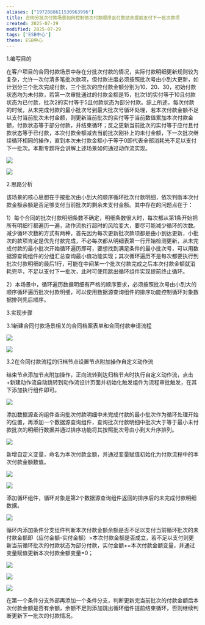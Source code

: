 ```yaml
---
aliases: ["1972888611530963996"]
title: 合同分批次付款场景如何控制依次付款顺序且付款结余提前支付下一批次款项
created: 2025-07-29
modified: 2025-07-29
tags: ['ESB中心']
theme: ESB中心
---
```


1.编写目的

在客户项目的合同付款场景中存在分批次付款的情况，实际付款明细更新规则较为复杂，允许一次付清多笔批次款项，但付款进度必须按照批次号由小到大更新，如计划分三个批次完成付款，三个批次的应付款金额分别为10、20、30，初始付款状态均为未付款，若第一次审批通过的付款金额是15，批次1的实付等于10且付款状态为已付款，批次2的实付等于5且付款状态为部分付款。综上所述，每次付款的时候，从未完成付款的最小批次号到最大批次号循环处理，若本次付款金额不足以支付当前批次未付金额，则更新当前批次的实付等于当前数值累加本次付款金额，付款状态等于部分付款，并结束循环；反之更新当前批次的实付等于应付且付款状态等于已付款，本次付款金额减去当前批次刚补上的未付金额，下一次批次继续循环相同的操作，直到本次未付款金额小于等于0即代表全部消耗光不足以支付下一批次。本期专题将会讲解上述场景如何通过动作流实现。

![](https://myhelpdoc.oss-cn-heyuan.aliyuncs.com/mdimages/39ec3af9a3645512b05e7b70e4a5b97d.jpg)

![](https://myhelpdoc.oss-cn-heyuan.aliyuncs.com/mdimages/a6fb599d8b13c430fff6704e1e7e5da3.jpg)

2.思路分析

该场景的核心思想在于按批次由小到大的顺序循环批次付款明细，依次判断本次付款金额余额是否足够支付当前批次的剩余未支付金额。其中存在的问题点在于：

1）每个合同的批次付款明细条数不确定，明细条数很大时，每次都从第1条开始把所有明细行都遍历一遍，动作流执行超时的风险变大，要尽可能减少循环的次数。减少循环次数的方式有两种，首先因为每次更新批次款项都是由小到达更新，小批次的款项肯定是优先付款完成，不必每次都从明细表第一行开始检测更新，从未完成付款的最小批次开始循环遍历即可，要想找到满足条件的最小批次号，可以用数据源查询组件的分组汇总查询最小值功能实现；其次循环遍历不是每次都要执行到批次付款明细的最后1行，可能在中间某一个批次付款完成之后本次付款金额就消耗完毕，不足以支付下一批次，此时可使用跳出循环组件实现提前终止循环。

2）本场景中，循环遍历数据明细有严格的顺序要求，必须按照批次号由小到大的顺序循环遍历批次付款明细，可以使用数据源查询组件的排序功能控制循环对象数据排列先后顺序。

3.实现步骤

3.1新建合同付款场景相关的合同档案表单和合同付款申请流程

![](https://myhelpdoc.oss-cn-heyuan.aliyuncs.com/mdimages/d5a8ce89b9cf5d63e040047cd22042b8.jpg)

![](https://myhelpdoc.oss-cn-heyuan.aliyuncs.com/mdimages/80786eac4f4d341bfeae51e6faba78c8.jpg)

3.2在合同付款流程的归档节点设置节点附加操作自定义动作流

结束节点添加节点附加操作，正向流转到达归档节点时执行自定义动作流，点击+新建动作流自动跳转到动作流设计页面并初始化触发组件为流程审批触发，在其下添加执行组件即可。

![](https://myhelpdoc.oss-cn-heyuan.aliyuncs.com/mdimages/d0d6f8fe3c14a291e37afc75e55faea6.jpg)

添加数据源查询组件查询批次付款明细中未完成付款的最小批次作为循环处理开始的位置，再添加一个数据源查询组件，查询批次付款明细中批次大于等于最小未付款批次的明细行数据并通过排序功能将其按照批次号由小到大升序排列。

![](https://myhelpdoc.oss-cn-heyuan.aliyuncs.com/mdimages/416987b09ac13a1dc86e7a11dd068c8f.jpg)

新增自定义变量，命名为本次付款金额，并通过变量赋值初始化为付款流程中的本次付款金额数值。

![](https://myhelpdoc.oss-cn-heyuan.aliyuncs.com/mdimages/2dac4ee803047065caf1775ad133b671.jpg)

![](https://myhelpdoc.oss-cn-heyuan.aliyuncs.com/mdimages/baf301e22381874ae42fe6dca6be79d7.jpg)

添加循环组件，循环对象是第2个数据源查询组件返回的排序后的未完成付款明细数据。

![](https://myhelpdoc.oss-cn-heyuan.aliyuncs.com/mdimages/1f1761a83cf1b71b3cf6d812f023ff99.jpg)

循环内添加条件分支组件判断本次付款金额余额是否不足以支付当前循环批次的未付款金额即（应付金额-实付金额）>本次付款金额是否成立，若不足以支付则更新当前循环批次的付款状态为部分付款，实付金额+=本次付款金额变量，并通过变量赋值更新本次付款金额变量=0；

![](https://myhelpdoc.oss-cn-heyuan.aliyuncs.com/mdimages/e1905e4cacc1173561937503663ac352.jpg)

![](https://myhelpdoc.oss-cn-heyuan.aliyuncs.com/mdimages/a71d4e1e73dbf8513921e11c5503d24e.jpg)

![](https://myhelpdoc.oss-cn-heyuan.aliyuncs.com/mdimages/4978631405105a3cc0454787f6f93ef9.jpg)

在第一个条件分支外部再添加一个条件分支，判断更新完当前批次的付款金额后本次付款金额是否有余额，余额不足则添加跳出循环组件提前结束循环，否则继续判断更新下一批次的付款情况。

